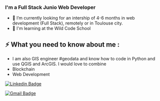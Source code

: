 ### I'm a Full Stack Junio Web Developer

- 🔭 I’m currently looking for an intership of 4-6 months in web development (Full Stack), remotely or in Toulouse city.
- :muscle: I'm learning at the Wild Code School 

## ⚡ What you need to know about me :
- I am also GIS engineer #geodata and know how to code in Python and use QGIS and ArcGIS. I would love to combine 
- Blockchain
- Web Development

[![Linkedin Badge](https://img.shields.io/badge/-leamahler-blue?style=flat-square&logo=Linkedin&logoColor=white&link=https://www.https://www.linkedin.com/in/l%C3%A9a-mahler/)](https://www.linkedin.com/in/l%C3%A9a-mahler/)

[![Gmail Badge](https://img.shields.io/badge/-mail@jayraj.co.in-d14836?style=flat-square&logo=Gmail&logoColor=white&link=mailto:mail@jayraj.co.in)](mailto:mail@jayraj.co.in)


